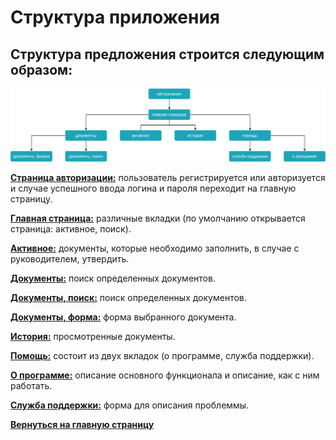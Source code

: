 # Структура приложения

## Структура предложения строится следующим образом:

![](../../images/md-images/part-2/struct-app/img1.png)

**[Страница авторизации:](part-2-1.md#страница-авторизации)** пользователь регистрируется или авторизуется и случае успешного ввода логина и пароля переходит на главную страницу.

**[Главная страница:](part-2-1.md#главная-страница)** различные вкладки (по умолчанию открывается страница: активное, поиск).

**[Активное:](part-2-1.md#активное)** документы, которые необходимо заполнить, в случае с руководителем, утвердить.

**[Документы:](part-2-1.md#документы)** поиск определенных документов.

**[Документы, поиск:](part-2-1.md#документы)** поиск определенных документов.

**[Документы, форма:](part-2-1.md#документы)** форма выбранного документа.

**[История:](part-2-1.md#история)** просмотренные документы.

**[Помощь:](part-2-1.md#помощь)** состоит из двух вкладок (о программе, служба поддержки).

**[О программе:](part-2-1.md#о-программе)** описание основного функционала и описание, как с ним работать.

**[Служба поддержки:](part-2-1.md#служба-поддержки)** форма для описания проблеммы.

[**Вернуться на главную страницу**](../../README.md)